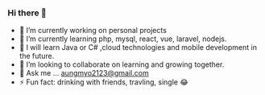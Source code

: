 ### Hi there 👋



- 🔭 I’m currently working on personal projects
- 🌱 I’m currently learning php, mysql, react, vue, laravel, nodejs.
- 🌼 I will learn Java or C# ,cloud technologies and mobile development in the future.
- 👯 I’m looking to collaborate on learning and growing together.
- 💬 Ask me ... aungmyo2123@gmail.com
- ⚡ Fun fact: drinking with friends, travling, single 😂


